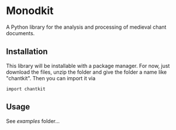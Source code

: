 # Monodkit

A Python library for the analysis and processing of medieval chant documents. 

## Installation

This library will be installable with a package manager. For now, just download the files, unzip the folder and give the folder a name like 
"chantkit". Then you can import it via
```
import chantkit
```

## Usage
See *examples* folder...


